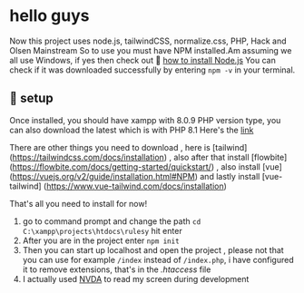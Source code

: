 # hello guys

Now this project uses node.js, tailwindCSS, normalize.css, PHP, Hack and Olsen Mainstream
So to use you must have NPM installed.Am assuming we all use Windows, if yes then check out  🧪 [how to install Node.js](https://phoenixnap.com/kb/install-node-js-npm-on-windows) You can check if it was downloaded successfully by entering `npm -v` in your terminal.

## 🦮 setup

Once installed, you should have xampp with 8.0.9 PHP version type, you can also download the latest which is with PHP 8.1 Here's the [link](https://www.apachefriends.org/download.html)

There are other things you need to download , here is [tailwind] (https://tailwindcss.com/docs/installation) , also after that install [flowbite] (https://flowbite.com/docs/getting-started/quickstart/) , also install [vue] (https://vuejs.org/v2/guide/installation.html#NPM) and lastly install [vue-tailwind] (https://www.vue-tailwind.com/docs/installation)

That's all you need to install for now!

1. go to command prompt and change the path `cd C:\xampp\projects\htdocs\rulesy` hit enter 
2. After you are in the  project  enter `npm init`
3. Then you can start up localhost and open the project , please not that you can use for example `/index` instead of `/index.php`, i have configured it to remove extensions, that's in the *.htaccess* file
4. I actually used [NVDA](https://www.nvaccess.org/) to read my screen during development

